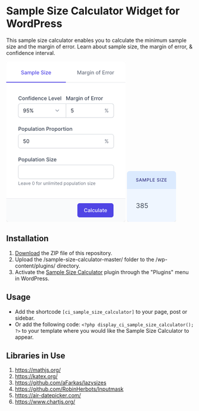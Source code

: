 # Sample Size Calculator Widget for WordPress

This sample size calculator enables you to calculate the minimum sample size and the margin of error. Learn about sample size, the margin of error, & confidence interval.

![Sample Size Calculator Input Form](/assets/images/screenshot-1.png "Sample Size Calculator Input Form")
![Sample Size Calculator Calculation Results](/assets/images/screenshot-2.png "Sample Size Calculator Calculation Results")

## Installation

1. [Download](https://github.com/pub-calculator-io/sample-size-calculator/archive/refs/heads/master.zip) the ZIP file of this repository.
2. Upload the /sample-size-calculator-master/ folder to the /wp-content/plugins/ directory.
3. Activate the [Sample Size Calculator](https://www.calculator.io/sample-size-calculator/ "Sample Size Calculator Homepage") plugin through the "Plugins" menu in WordPress.

## Usage
* Add the shortcode `[ci_sample_size_calculator]` to your page, post or sidebar.
* Or add the following code: `<?php display_ci_sample_size_calculator(); ?>` to your template where you would like the Sample Size Calculator to appear.

## Libraries in Use
1. https://mathjs.org/
2. https://katex.org/
3. https://github.com/aFarkas/lazysizes
4. https://github.com/RobinHerbots/Inputmask
5. https://air-datepicker.com/
6. https://www.chartjs.org/
